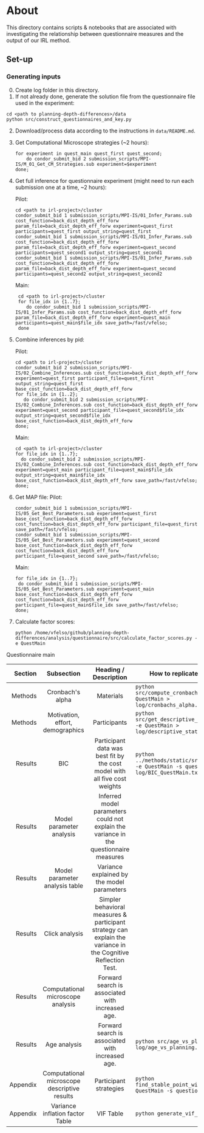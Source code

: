 # About

This directory contains scripts & notebooks that are associated with investigating the relationship between questionnaire measures and the output of our IRL method.

## Set-up

### Generating inputs

0. Create log folder in this directory.
1. If not already done, generate the solution file from the questionnaire file used in the experiment:

```
cd <path to planning-depth-differences>/data
python src/construct_questionnaires_and_key.py
```

2. Download/process data according to the instructions in `data/README.md`.

3. Get Computational Microscope strategies (~2 hours):
   ```
   for experiment in quest_main quest_first quest_second;
       do condor_submit_bid 2 submission_scripts/MPI-IS/M_01_Get_CM_Strategies.sub experiment=$experiment
   done;
   ```
   
4. Get full inference for  questionnaire experiment (might need to run each submission one at a time, ~2 hours):

   Pilot:
     ```
     cd <path to irl-project>/cluster
     condor_submit_bid 1 submission_scripts/MPI-IS/01_Infer_Params.sub cost_function=back_dist_depth_eff_forw param_file=back_dist_depth_eff_forw experiment=quest_first participants=quest_first output_string=quest_first
     condor_submit_bid 1 submission_scripts/MPI-IS/01_Infer_Params.sub cost_function=back_dist_depth_eff_forw param_file=back_dist_depth_eff_forw experiment=quest_second participants=quest_second1 output_string=quest_second1
     condor_submit_bid 1 submission_scripts/MPI-IS/01_Infer_Params.sub cost_function=back_dist_depth_eff_forw param_file=back_dist_depth_eff_forw experiment=quest_second participants=quest_second2 output_string=quest_second2
     ```
   Main:
    ```
     cd <path to irl-project>/cluster
     for file_idx in {1..7};
        do condor_submit_bid 1 submission_scripts/MPI-IS/01_Infer_Params.sub cost_function=back_dist_depth_eff_forw param_file=back_dist_depth_eff_forw experiment=quest_main participants=quest_main$file_idx save_path=/fast/vfelso;
     done
     ```
5. Combine inferences by pid:

   Pilot:
     ```
     cd <path to irl-project>/cluster
     condor_submit_bid 2 submission_scripts/MPI-IS/02_Combine_Inferences.sub cost_function=back_dist_depth_eff_forw experiment=quest_first participant_file=quest_first output_string=quest_first base_cost_function=back_dist_depth_eff_forw
     for file_idx in {1..2};
        do condor_submit_bid 2 submission_scripts/MPI-IS/02_Combine_Inferences.sub cost_function=back_dist_depth_eff_forw experiment=quest_second participant_file=quest_second$file_idx output_string=quest_second$file_idx base_cost_function=back_dist_depth_eff_forw
     done;
     ```
   Main:
     ```
     cd <path to irl-project>/cluster
     for file_idx in {1..7};
       do condor_submit_bid 2 submission_scripts/MPI-IS/02_Combine_Inferences.sub cost_function=back_dist_depth_eff_forw experiment=quest_main participant_file=quest_main$file_idx output_string=quest_main$file_idx base_cost_function=back_dist_depth_eff_forw save_path=/fast/vfelso;
     done;
     ```
6. Get MAP file:
   Pilot:
   ```
   condor_submit_bid 1 submission_scripts/MPI-IS/05_Get_Best_Parameters.sub experiment=quest_first base_cost_function=back_dist_depth_eff_forw cost_function=back_dist_depth_eff_forw participant_file=quest_first save_path=/fast/vfelso;
   condor_submit_bid 1 submission_scripts/MPI-IS/05_Get_Best_Parameters.sub experiment=quest_second base_cost_function=back_dist_depth_eff_forw cost_function=back_dist_depth_eff_forw participant_file=quest_second save_path=/fast/vfelso;
   ```
   Main:
   ```
   for file_idx in {1..7};
    do condor_submit_bid 1 submission_scripts/MPI-IS/05_Get_Best_Parameters.sub experiment=quest_main base_cost_function=back_dist_depth_eff_forw cost_function=back_dist_depth_eff_forw participant_file=quest_main$file_idx save_path=/fast/vfelso;
   done;
   ```
8. Calculate factor scores:
   ```
   python /home/vfelso/github/planning-depth-differences/analysis/questionnaire/src/calculate_factor_scores.py -e QuestMain 
   ```
   
Questionnaire main

|  Section |                  Subsection                  |                                             Heading / Description                                              | How to replicate (locally)                                                                             |                                                  How to replicate (cluster)                                                   |
|---------:|:--------------------------------------------:|:--------------------------------------------------------------------------------------------------------------:|--------------------------------------------------------------------------------------------------------|:-----------------------------------------------------------------------------------------------------------------------------:|
|  Methods |               Cronbach's alpha               |                                                   Materials                                                    | `python src/compute_cronbachs_alpha.py -e QuestMain > log/cronbachs_alpha.txt`                         |                                                              NA                                                               |
|  Methods |       Motivation, effort, demographics       |                                                  Participants                                                  | `python src/get_descriptive_statistics.py -e QuestMain > log/descriptive_statistics.txt`               |                                                              NA                                                               |
|  Results |                     BIC                      |                   Participant data was best fit by the cost model with all five cost weights                   | `python ../methods/static/src/plot_bic.py -e QuestMain -s questionnaire > log/BIC_QuestMain.txt`       |                                                              NA                                                               |
|  Results |           Model parameter analysis           |             Inferred model parameters could not explain the variance in the questionnaire measures             |                                                                                                        |                                                              NA                                                               |
|  Results |        Model parameter analysis table        |                                   Variance explained by the model parameters                                   |                                                                                                        |                                                              NA                                                               |
|  Results |                Click analysis                | Simpler behavioral measures \& participant strategy can explain the variance in the Cognitive Reflection Test. |                                                                                                        |                                                              NA                                                               |
|  Results |      Computational microscope analysis       |                                Forward search is associated with increased age.                                |                                                                                                        |                                                              NA                                                               |
|  Results |                 Age analysis                 |                                Forward search is associated with increased age.                                | `python src/age_vs_planning.py > log/age_vs_planning.txt`                                              |                                                              NA                                                               |
| Appendix | Computational microscope descriptive results |                                             Participant strategies                                             | `python find_stable_point_with_cm.py -e QuestMain -s questionnaires`                                   | `condor_submit_bid 2 submission_scripts/MPI-IS/M_03_Report_CM_Strategies.sub experiment=QuestMain subdirectory=questionnaire` |
| Appendix |       Variance inflation factor Table        |                                                   VIF Table                                                    | `python generate_vif_table.py`                                                                         |                                                              NA                                                               |
